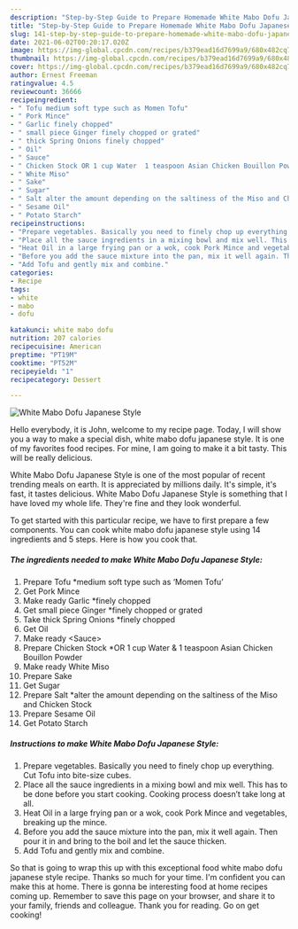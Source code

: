 ```yaml
---
description: "Step-by-Step Guide to Prepare Homemade White Mabo Dofu Japanese Style"
title: "Step-by-Step Guide to Prepare Homemade White Mabo Dofu Japanese Style"
slug: 141-step-by-step-guide-to-prepare-homemade-white-mabo-dofu-japanese-style
date: 2021-06-02T00:20:17.020Z
image: https://img-global.cpcdn.com/recipes/b379ead16d7699a9/680x482cq70/white-mabo-dofu-japanese-style-recipe-main-photo.jpg
thumbnail: https://img-global.cpcdn.com/recipes/b379ead16d7699a9/680x482cq70/white-mabo-dofu-japanese-style-recipe-main-photo.jpg
cover: https://img-global.cpcdn.com/recipes/b379ead16d7699a9/680x482cq70/white-mabo-dofu-japanese-style-recipe-main-photo.jpg
author: Ernest Freeman
ratingvalue: 4.5
reviewcount: 36666
recipeingredient:
- " Tofu medium soft type such as Momen Tofu"
- " Pork Mince"
- " Garlic finely chopped"
- " small piece Ginger finely chopped or grated"
- " thick Spring Onions finely chopped"
- " Oil"
- " Sauce"
- " Chicken Stock OR 1 cup Water  1 teaspoon Asian Chicken Bouillon Powder"
- " White Miso"
- " Sake"
- " Sugar"
- " Salt alter the amount depending on the saltiness of the Miso and Chicken Stock"
- " Sesame Oil"
- " Potato Starch"
recipeinstructions:
- "Prepare vegetables. Basically you need to finely chop up everything. Cut Tofu into bite-size cubes."
- "Place all the sauce ingredients in a mixing bowl and mix well. This has to be done before you start cooking. Cooking process doesn’t take long at all."
- "Heat Oil in a large frying pan or a wok, cook Pork Mince and vegetables, breaking up the mince."
- "Before you add the sauce mixture into the pan, mix it well again. Then pour it in and bring to the boil and let the sauce thicken."
- "Add Tofu and gently mix and combine."
categories:
- Recipe
tags:
- white
- mabo
- dofu

katakunci: white mabo dofu 
nutrition: 207 calories
recipecuisine: American
preptime: "PT19M"
cooktime: "PT52M"
recipeyield: "1"
recipecategory: Dessert

---
```



![White Mabo Dofu Japanese Style](https://img-global.cpcdn.com/recipes/b379ead16d7699a9/680x482cq70/white-mabo-dofu-japanese-style-recipe-main-photo.jpg)

Hello everybody, it is John, welcome to my recipe page. Today, I will show you a way to make a special dish, white mabo dofu japanese style. It is one of my favorites food recipes. For mine, I am going to make it a bit tasty. This will be really delicious.



White Mabo Dofu Japanese Style is one of the most popular of recent trending meals on earth. It is appreciated by millions daily. It's simple, it's fast, it tastes delicious. White Mabo Dofu Japanese Style is something that I have loved my whole life. They're fine and they look wonderful.


To get started with this particular recipe, we have to first prepare a few components. You can cook white mabo dofu japanese style using 14 ingredients and 5 steps. Here is how you cook that.

<!--inarticleads1-->

##### The ingredients needed to make White Mabo Dofu Japanese Style:

1. Prepare  Tofu *medium soft type such as ‘Momen Tofu’
1. Get  Pork Mince
1. Make ready  Garlic *finely chopped
1. Get  small piece Ginger *finely chopped or grated
1. Take  thick Spring Onions *finely chopped
1. Get  Oil
1. Make ready  &lt;Sauce&gt;
1. Prepare  Chicken Stock *OR 1 cup Water &amp; 1 teaspoon Asian Chicken Bouillon Powder
1. Make ready  White Miso
1. Prepare  Sake
1. Get  Sugar
1. Prepare  Salt *alter the amount depending on the saltiness of the Miso and Chicken Stock
1. Prepare  Sesame Oil
1. Get  Potato Starch




<!--inarticleads2-->

##### Instructions to make White Mabo Dofu Japanese Style:

1. Prepare vegetables. Basically you need to finely chop up everything. Cut Tofu into bite-size cubes.
1. Place all the sauce ingredients in a mixing bowl and mix well. This has to be done before you start cooking. Cooking process doesn’t take long at all.
1. Heat Oil in a large frying pan or a wok, cook Pork Mince and vegetables, breaking up the mince.
1. Before you add the sauce mixture into the pan, mix it well again. Then pour it in and bring to the boil and let the sauce thicken.
1. Add Tofu and gently mix and combine.




So that is going to wrap this up with this exceptional food white mabo dofu japanese style recipe. Thanks so much for your time. I'm confident you can make this at home. There is gonna be interesting food at home recipes coming up. Remember to save this page on your browser, and share it to your family, friends and colleague. Thank you for reading. Go on get cooking!
